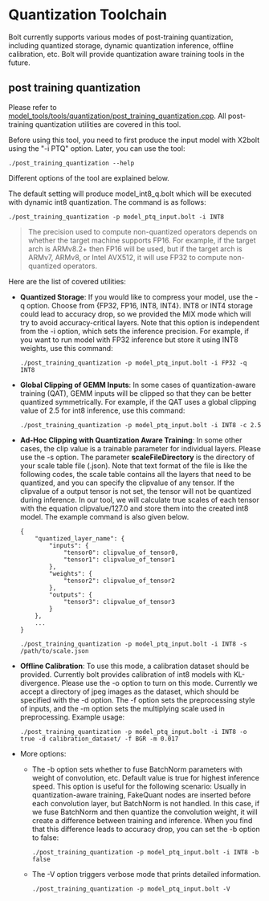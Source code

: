 # Quantization Toolchain

Bolt currently supports various modes of post-training quantization, including quantized storage, dynamic quantization inference, offline calibration, etc. Bolt will provide quantization aware training tools in the future.

## post training quantization

Please refer to [model_tools/tools/quantization/post_training_quantization.cpp](../model_tools/tools/quantization/post_training_quantization.cpp). All post-training quantization utilities are covered in this tool.

Before using this tool, you need to first produce the input model with X2bolt using the "-i PTQ" option. Later, you can use the tool:

```
./post_training_quantization --help
```

Different options of the tool are explained below. 

The default setting will produce model_int8_q.bolt which will be executed with dynamic int8 quantization. The command is as follows: 

```
./post_training_quantization -p model_ptq_input.bolt -i INT8
```

> The precision used to compute non-quantized operators depends on whether the target machine supports FP16. For example, if the target arch is ARMv8.2+ then FP16 will be used, but if the target arch is ARMv7, ARMv8, or Intel AVX512, it will use FP32 to compute non-quantized operators.


Here are the list of covered utilities:

* **Quantized Storage**: If you would like to compress your model, use the -q option. Choose from {FP32, FP16, INT8, INT4}. INT8 or INT4 storage could lead to accuracy drop, so we provided the MIX mode which will try to avoid accuracy-critical layers. Note that this option is independent from the -i option, which sets the inference precision. For example, if you want to run model with FP32 inference but store it using INT8 weights, use this command:

    ```
    ./post_training_quantization -p model_ptq_input.bolt -i FP32 -q INT8
    ```

* **Global Clipping of GEMM Inputs**: In some cases of quantization-aware training (QAT), GEMM inputs will be clipped so that they can be better quantized symmetrically. For example, if the QAT uses a global clipping value of 2.5 for int8 inference, use this command:

    ```
    ./post_training_quantization -p model_ptq_input.bolt -i INT8 -c 2.5
    ```

* **Ad-Hoc Clipping with Quantization Aware Training**: In some other cases, the clip value is a trainable parameter for individual layers. Please use the -s option. The parameter **scaleFileDirectory** is the directory of your scale table file (.json). Note that text format of the file is like the following codes, the scale table contains all the layers that need to be quantized, and you can specify the clipvalue of any tensor. If the clipvalue of a output tensor is not set, the tensor will not be quantized during inference. In our tool, we will calculate true scales of each tensor with the equation clipvalue/127.0 and store them into the created int8 model. The example command is also given below.
    ```
    {
        "quantized_layer_name": {
            "inputs": {
                "tensor0": clipvalue_of_tensor0,
                "tensor1": clipvalue_of_tensor1
            },
            "weights": {
                "tensor2": clipvalue_of_tensor2
            },
            "outputs": {
                "tensor3": clipvalue_of_tensor3
            }
        },
        ...
    }

    ./post_training_quantization -p model_ptq_input.bolt -i INT8 -s /path/to/scale.json
    ```

* **Offline Calibration**: To use this mode, a calibration dataset should be provided. Currently bolt provides calibration of int8 models with KL-divergence. Please use the -o option to turn on this mode. Currently we accept a directory of jpeg images as the dataset, which should be specified with the -d option. The -f option sets the preprocessing style of inputs, and the -m option sets the multiplying scale used in preprocessing. Example usage:
    ```
    ./post_training_quantization -p model_ptq_input.bolt -i INT8 -o true -d calibration_dataset/ -f BGR -m 0.017
    ```

* More options:

    - The -b option sets whether to fuse BatchNorm parameters with weight of convolution, etc. Default value is true for highest inference speed. This option is useful for the following scenario: Usually in quantization-aware training, FakeQuant nodes are inserted before each convolution layer, but BatchNorm is not handled. In this case, if we fuse BatchNorm and then quantize the convolution weight, it will create a difference between training and inference. When you find that this difference leads to accuracy drop, you can set the -b option to false:

        ```
        ./post_training_quantization -p model_ptq_input.bolt -i INT8 -b false
        ```

    - The -V option triggers verbose mode that prints detailed information.

        ```
        ./post_training_quantization -p model_ptq_input.bolt -V
        ```
